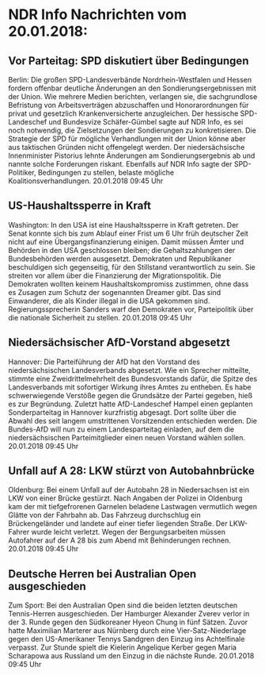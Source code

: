 # NDR Info Nachrichten vom 20.01.2018:


## Vor Parteitag: SPD diskutiert über Bedingungen
Berlin: Die großen SPD-Landesverbände Nordrhein-Westfalen und Hessen fordern offenbar deutliche Änderungen an den Sondierungsergebnissen mit der Union. Wie mehrere Medien berichten, verlangen sie, die sachgrundlose Befristung von Arbeitsverträgen abzuschaffen und Honorarordnungen für privat und gesetzlich Krankenversicherte anzugleichen. Der hessische SPD-Landeschef und Bundesvize Schäfer-Gümbel sagte auf NDR Info, es sei noch notwendig, die Zielsetzungen der Sondierungen zu konkretisieren. Die Strategie der SPD für mögliche Verhandlungen mit der Union könne aber aus taktischen Gründen nicht offengelegt werden. Der niedersächsische Innenminister Pistorius lehnte Änderungen am Sondierungsergebnis ab und nannte solche Forderungen riskant. Ebenfalls auf NDR Info sagte der SPD-Politiker, Bedingungen zu stellen, belaste mögliche Koalitionsverhandlungen. 20.01.2018 09:45 Uhr 

## US-Haushaltssperre in Kraft
Washington: In den USA ist eine Haushaltssperre in Kraft getreten. Der Senat konnte sich bis zum Ablauf einer Frist um 6 Uhr früh deutscher Zeit nicht auf eine Übergangsfinanzierung einigen. Damit müssen Ämter und Behörden in den USA geschlossen bleiben; die Gehaltszahlungen der Bundesbehörden werden ausgesetzt. Demokraten und Republikaner beschuldigen sich gegenseitig, für den Stillstand verantwortlich zu sein. Sie streiten vor allem über die Finanzierung der Migrationspolitik. Die Demokraten wollten keinem Haushaltskompromiss zustimmen, ohne dass es Zusagen zum Schutz der sogenannten Dreamer gibt. Das sind Einwanderer, die als Kinder illegal in die USA gekommen sind. Regierungssprecherin Sanders warf den Demokraten vor, Parteipolitik über die nationale Sicherheit zu stellen. 20.01.2018 09:45 Uhr 

## Niedersächsischer AfD-Vorstand abgesetzt
Hannover: Die Parteiführung der AfD hat den Vorstand des niedersächsischen Landesverbands abgesetzt. Wie ein Sprecher mitteilte, stimmte eine Zweidrittelmehrheit des Bundesvorstands dafür, die Spitze des Landesverbands mit sofortiger Wirkung ihres Amtes zu entheben. Es habe schwerwiegende Verstöße gegen die Grundsätze der Partei gegeben, hieß es zur Begründung. Zuletzt hatte AfD-Landeschef Hampel einen geplanten Sonderparteitag in Hannover kurzfristig abgesagt. Dort sollte über die Abwahl des seit langem umstrittenen Vorsitzenden entschieden werden. Die Bundes-AfD will nun zu einem Landesparteitag einladen, auf dem die niedersächsischen Parteimitglieder einen neuen Vorstand wählen sollen. 20.01.2018 09:45 Uhr 

## Unfall auf A 28: LKW stürzt von Autobahnbrücke
Oldenburg: Bei einem Unfall auf der Autobahn 28 in Niedersachsen ist ein LKW von einer Brücke gestürzt. Nach Angaben der Polizei in Oldenburg kam der mit tiefgefrorenen Garnelen beladene Lastwagen vermutlich wegen Glätte von der Fahrbahn ab. Das Fahrzeug durchschlug ein Brückengeländer und landete auf einer tiefer liegenden Straße. Der LKW-Fahrer wurde leicht verletzt. Wegen der Bergungsarbeiten müssen Autofahrer auf der A 28 bis zum Abend mit Behinderungen rechnen. 20.01.2018 09:45 Uhr 

## Deutsche Herren bei Australian Open ausgeschieden
Zum Sport: Bei den Australian Open sind die beiden letzten deutschen Tennis-Herren ausgeschieden. Der Hamburger Alexander Zverev verlor in der 3. Runde gegen den Südkoreaner Hyeon Chung in fünf Sätzen. Zuvor hatte Maximilian Marterer aus Nürnberg durch eine Vier-Satz-Niederlage gegen den US-Amerikaner Tennys Sandgren den Einzug ins Achtelfinale verpasst. Zur Stunde spielt die Kielerin Angelique Kerber gegen Maria Scharapowa aus Russland um den Einzug in die nächste Runde. 20.01.2018 09:45 Uhr 
